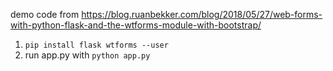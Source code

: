 demo code from https://blog.ruanbekker.com/blog/2018/05/27/web-forms-with-python-flask-and-the-wtforms-module-with-bootstrap/


1. `pip install flask wtforms --user`
2. run app.py with `python app.py`